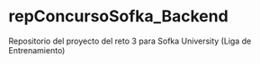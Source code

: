 # repConcursoSofka_Backend
Repositorio del proyecto del reto 3 para Sofka University (Liga de Entrenamiento)
